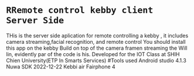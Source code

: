 # `RRemote control kebby client  Server Side`
 THis is the server side aplication for  remote controlling a kebby , it includes camera streaming,facial recognition, and remote control
 You should install this app on the kebby
 Build on top of the camera framen streaming the  Will lin, evidently   par of the code is his.
 Developed for the IOT Class at SHIH Chien University(ETP In Smarts Services)
 #Tools used
  Android studio 4.1.3
  Nuwa SDK 2022-12-22
  Kebbi air
  Fairphone 4


